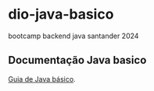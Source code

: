 # dio-java-basico
bootcamp backend java santander 2024

## Documentação Java basico

[Guia de Java básico](https://glysns.gitbook.io/java-basico).
